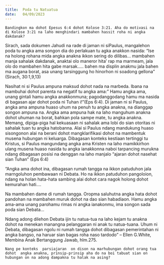 ```yaml
---
title:  Poda tu Natuatua
date:   04/09/2023
---
```


`Bandingkon ma dohot Epesus 6:4 dohot Kolose 3:21. Aha do motivasi na di Kolose 3:21 na laho menghindari mambahen hassit roha ni angka dakdanak?`

Sirach, sada dokumen Jahudi na rade di jaman ni siPaulus, mangalehon poda tu angka ama songon dia do perlakuan tu agka anakkon nasida: “Ise na holong rohana mida angka anakna ikkon sering do dilibas… mambahen manja sahalak dakdanak, anaktai olo maneror hita’ rap ma marmeam, jala olo do mambahen hita gabe marsak….. bahen ma displin anakmu jala bahen ma augana borat, asa unang tarsinggung ho hinorhon ni soadong gellona” (Sirach, 30:1,9,13)

Nasihat ni si Paulus ampuna maksud dohot nada na marbeda. Ibana na mambuhai dohot parenta na negatif tu angka ama:” Hamu angka ama, unang gintali hamu angka anakkonmuna; pagodanggodang hamu ma nasida di bagasan ajar dohot poda ni Tuhan i!”(Eps 6:4). Di jaman ni si Paulus, angka ama ampuna huaso uhum na penuh tu angka anakna, na dianggap songon ampuna na. Angka ama ampuna hak na laho manguhum anakna dohot uhuman na borat, bahkan pola sampe mate, tu angka anakna. Memang, dipiga-piga hal kekuasaan ni sahalak ama lobi do sian otoritas ni sahalak tuan tu angka hatobanna. Alai si Paulus ndang mandukung huaso sisongonon alai na berani dohot mangklarifikasi dohot na mambentuk musena hubungan ni keluarga. Dibagasan konteks kestiaan tertinggi tu Kristus, si Paulus mangundang angka ama Kristen na laho mamikkirhon ulang musena huaso nasida tu angka ianakkonna naboi tarpancing murukna ndang dibagasan posisi na denggan na laho manjalo “ajaran dohot nasehat sian Tuhan” (Eps 6:4)

“Angka ama dohot ina, dibagasan rumah tangga na ikkon patuduhon jala marngoluhon pembawaan ni Debata. Ho na ikkon patuduhon pangoloion, ndang na holan hata-hata sambing alai dohot cara nagok holong dohot kemurahan hati….

Na mambahen dame di rumah tangga. Oropma saluhutna angka hata dohot pandohan na mambahen muruk dohot na dao sian habadiaon. Hamu angka ama-ama unang parohamu rimas ni angka ianakonmu, ima songon sada poda sian Debata…

Ndang adong dilehon Debata ijin tu natua-tua na laho kejam tu anakna dohot na menekan manangna pelanggaran ni anak tu natua-tuana. Uhum ni Debata, dibagasan ngolu ni rumah tangga dohot dibagasan pemerintahan ni angka bangso, na haruar sian bagas roha naso tardodo” – Ellen G.White, Membina Anak Bertanggung Jawab, hlm.275.

`Nang pe konteks  parsiajaran  on dison na marhubungan dohot orang tua dohot  angka anakna, prinsip-prinsip aha do na boi tabuat sian on hubungan on na adong dampakna tu halak na asing?`